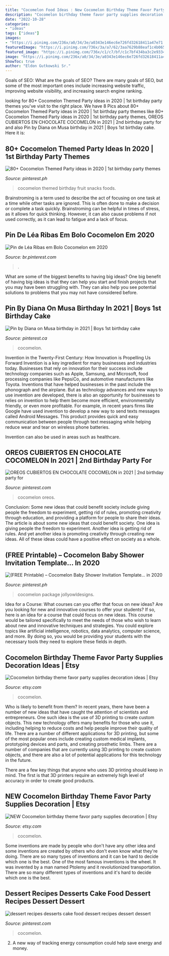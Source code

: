 ```yaml
---
title: "Cocomelon Food Ideas : New Cocomelon Birthday Theme Favor Party Supplies Decoration"
description: "Cocomelon birthday theme favor party supplies decoration ideas"
date: "2022-10-28"
categories:
- "ideas"
tags: ["ideas"]
images:
- "https://i.pinimg.com/236x/a0/34/3e/a0343e146ec6e726fd32618411a47e71.jpg?nii=t"
featuredImage: "https://i.pinimg.com/736x/3a/a7/62/3aa7629b88eaf1c4b065362625735224.jpg"
featured_image: "https://i.pinimg.com/736x/c1/c7/bf/c1c7bf434ba3c2e9334ab7a04df6e872.jpg"
image: "https://i.pinimg.com/236x/a0/34/3e/a0343e146ec6e726fd32618411a47e71.jpg?nii=t"
ShowToc: true
author: "Eldon Gutkowski Sr."
---
```



Goals of SEO: What are the goals of SEO?
There are many goals of SEO, but some of the most important ones include increasing website traffic, improving website visibility, and increasing search engine ranking.

	

		
looking for 80+ Cocomelon Themed Party ideas in 2020 | 1st birthday party themes you've visit to the right place. We have 8 Pics about 80+ Cocomelon Themed Party ideas in 2020 | 1st birthday party themes like 80+ Cocomelon Themed Party ideas in 2020 | 1st birthday party themes, OREOS CUBIERTOS EN CHOCOLATE COCOMELON in 2021 | 2nd birthday party for and also Pin by Diana on Musa birthday in 2021 | Boys 1st birthday cake. Here it is:
		
    
## 80+ Cocomelon Themed Party Ideas In 2020 | 1st Birthday Party Themes

<img loading=lazy src="https://i.pinimg.com/236x/9c/ec/05/9cec05b955554397b575705fb0167fca.jpg?nii=t" onerror="this.onerror=null;this.src='https://tse4.mm.bing.net/th?id=OIP.xvlUbPPrPqF89fYM1gSOPAAAAA&amp;pid=15.1';" alt="80+ Cocomelon Themed Party ideas in 2020 | 1st birthday party themes">

_Source: pinterest.ph_

>cocomelon themed birthday fruit snacks foods. 

	

Brainstroming is a term used to describe the act of focusing on one task at a time while other tasks are ignored. This is often done to make a decision or complete a task quickly. Brainstroming can be helpful in times of stress, as it allows for quick thinking. However, it can also cause problems if not used correctly, as it can lead to fatigue and a lack of focus.

    
## Pin De Léa Ribas Em Bolo Cocomelon Em 2020

<img loading=lazy src="https://i.pinimg.com/736x/de/4f/03/de4f03ce23989ac0e9e2b00be7fa47bf.jpg" onerror="this.onerror=null;this.src='https://tse3.mm.bing.net/th?id=OIP.FCzFP8A8zz8wj7dO3q-lXAHaNL&amp;pid=15.1';" alt="Pin de Léa Ribas em Bolo Cocomelon em 2020">

_Source: br.pinterest.com_

>. 

	

What are some of the biggest benefits to having big ideas?
One big benefit of having big ideas is that they can help you start and finish projects that you may have been struggling with. They can also help you see potential solutions to problems that you may not have considered before.

    
## Pin By Diana On Musa Birthday In 2021 | Boys 1st Birthday Cake

<img loading=lazy src="https://i.pinimg.com/736x/3a/a7/62/3aa7629b88eaf1c4b065362625735224.jpg" onerror="this.onerror=null;this.src='https://tse3.mm.bing.net/th?id=OIP.xF5J_1akYdViCIfrsQtNAAHaJS&amp;pid=15.1';" alt="Pin by Diana on Musa birthday in 2021 | Boys 1st birthday cake">

_Source: pinterest.ca_

>cocomelon. 

	

Invention in the Twenty-First Century: How Innovation is Propelling Us Forward
Invention is a key ingredient for many businesses and industries today. Businesses that rely on innovation for their success include technology companies such as Apple, Samsung, and Microsoft, food processing companies like PepsiCo, and automotive manufacturers like Toyota. Inventions that have helped businesses in the past include the phonograph and the airplane.
But as technology advances and new ways to use invention are developed, there is also an opportunity for businesses to relies on invention to help them become more efficient, environmentally friendly, or even more profitable. For example, in recent years firms like Google have used invention to develop a new way to send texts messages called Android Messages. This product provides quick and easy communication between people through text messaging while helping reduce wear and tear on wireless phone batteries.

Invention can also be used in areas such as healthcare.

    
## OREOS CUBIERTOS EN CHOCOLATE COCOMELON In 2021 | 2nd Birthday Party For

<img loading=lazy src="https://i.pinimg.com/736x/c1/c7/bf/c1c7bf434ba3c2e9334ab7a04df6e872.jpg" onerror="this.onerror=null;this.src='https://tse4.mm.bing.net/th?id=OIP.CvH03XhuvEWWxjwq5h8oWAHaJL&amp;pid=15.1';" alt="OREOS CUBIERTOS EN CHOCOLATE COCOMELON in 2021 | 2nd birthday party for">

_Source: pinterest.com_

>cocomelon oreos. 

	

Conclusion: Some new ideas that could benefit society include giving people the freedom to experiment, getting rid of rules, promoting creativity through education, and providing a platform for people to share their ideas.
The article is about some new ideas that could benefit society. One idea is giving people the freedom to experiment. Another idea is getting rid of rules. And yet another idea is promoting creativity through creating new ideas. All of these ideas could have a positive effect on society as a whole.

    
## (FREE Printable) – Cocomelon Baby Shower Invitation Template… In 2020

<img loading=lazy src="https://i.pinimg.com/236x/a0/34/3e/a0343e146ec6e726fd32618411a47e71.jpg?nii=t" onerror="this.onerror=null;this.src='https://tse4.mm.bing.net/th?id=OIP.5TJUcxCRwos0CbtJmrrR_AAAAA&amp;pid=15.1';" alt="(FREE Printable) – Cocomelon Baby Shower Invitation Template… in 2020">

_Source: pinterest.ph_

>cocomelon package jollyowldesigns. 

	

Idea for a Course: What courses can you offer that focus on new ideas?
Are you looking for new and innovative courses to offer your students? If so, here is an idea for a course that could focus on new ideas. This course would be tailored specifically to meet the needs of those who wish to learn about new and innovative techniques and strategies. You could explore topics like artificial intelligence, robotics, data analytics, computer science, and more. By doing so, you would be providing your students with the necessary tools they need to explore these fields in depth.

    
## Cocomelon Birthday Theme Favor Party Supplies Decoration Ideas | Etsy

<img loading=lazy src="https://i.etsystatic.com/26642109/r/il/63c264/2738710300/il_fullxfull.2738710300_tjyj.jpg" onerror="this.onerror=null;this.src='https://tse4.mm.bing.net/th?id=OIP.MB_Srmr40F1pKzbB_ebAdAHaH5&amp;pid=15.1';" alt="Cocomelon birthday theme favor party supplies decoration ideas | Etsy">

_Source: etsy.com_

>cocomelon. 

	

Who is likely to benefit from them?
In recent years, there have been a number of new ideas that have caught the attention of scientists and entrepreneurs. One such idea is the use of 3D printing to create custom objects. This new technology offers many benefits for those who use it, including helping to reduce costs and help people improve their quality of life.
There are a number of different applications for 3D printing, but some of the most popular ones include creating custom medical implants, prototyping devices and parts, and creating prosthetic limbs. There are a number of companies that are currently using 3D printing to create custom objects, and there are also a lot of potential applications for this technology in the future.

There are a few key things that anyone who uses 3D printing should keep in mind. The first is that 3D printers require an extremely high level of accuracy in order to create good products.

    
## NEW Cocomelon Birthday Theme Favor Party Supplies Decoration | Etsy

<img loading=lazy src="https://i.etsystatic.com/26642109/r/il/603ba2/3100841763/il_fullxfull.3100841763_9bqh.jpg" onerror="this.onerror=null;this.src='https://tse4.mm.bing.net/th?id=OIP.3_rkp76QR7J1yRxF6VclpwHaHm&amp;pid=15.1';" alt="NEW Cocomelon birthday theme favor party supplies decoration | Etsy">

_Source: etsy.com_

>cocomelon. 

	

Some inventions are made by people who don't have any other idea and some inventions are created by others who don't even know what they're doing. There are so many types of inventions and it can be hard to decide which one is the best. One of the most famous inventions is the wheel. It was invented by a man named Ptolemy and it revolutionized transportation. There are so many different types of inventions and it's hard to decide which one is the best.

    
## Dessert Recipes Desserts Cake Food Dessert Recipes Dessert Dessert

<img loading=lazy src="https://i.pinimg.com/originals/f5/c0/26/f5c026f203a48f9f3909ca68a0aba4c2.jpg" onerror="this.onerror=null;this.src='https://tse4.mm.bing.net/th?id=OIP.rlxWwVTIFB0OHRSBO4eLbAHaHi&amp;pid=15.1';" alt="dessert recipes desserts cake food dessert recipes dessert dessert">

_Source: pinterest.com_

>cocomelon. 

	

2. A new way of tracking energy consumption could help save energy and money.

